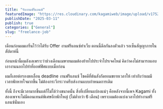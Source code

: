 ```yaml
---
title: "รับงานฟรีแลนซ์"
featuredImage: "https://res.cloudinary.com/kagamiweb/image/upload/v1752238931/blog.coregamehd.com/freelance-job.jpg"
publishDate: "2025-03-11"
publish: true
categories: ["General"]
slug: "freelance-job"
---
```


เดือนก่อนผมเกริ่นไว้ว่าได้รับ Offer งานฟรีแลนซ์ทำเว็บ ตอนนี้ดีลกันลงตัวแล้ว รอเซ็นสัญญาภายในสัปดาห์นี้

ก่อนหน้านี้ผมลังเลเพราะว่าช่วงเดือนเมษายนผมต้องย้ายไปประจำโปรเจคใหม่ คิดว่าคงไม่สามารถแอบเอางานนอกไปทำที่ออฟฟิศแบบเมื่อก่อน

ผมก็เลยต่อรองขอเลื่อน deadline งานฟรีแลนซ์ โชคดีที่ต้นสังกัดยอมขยายเวลาให้ เท่ากับว่าผมมีเวลาพักหายใจมากขึ้น ไม่ต้องกระวีกระวาดรีบส่งงานแบบกำหนดการเดิม

ทั้งนี้ ถึงจะมีเวลามากขึ้นแต่ก็ไม่ได้ว่างขนาดนั้น สิ่งที่เปลี่ยนแปลงแน่ๆ คือหลังจากนี้เพจ Kagami ทั้งสองเพจจะไม่มีคอนเทนต์พิเศษอีกพักใหญ่ (ไม่ต่ำกว่า 6 เดือน) เพราะผมต้องแบ่งเวลาไปทำงานฟรีแลนซ์นั่นเอง